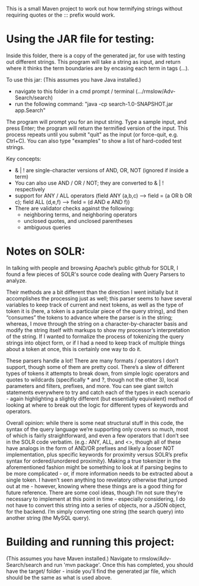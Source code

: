 This is a small Maven project to work out how termifying strings without requiring quotes or the ::: prefix would work.

Using the JAR file for testing:
====================================
Inside this folder, there is a copy of the generated jar, for use with testing out different strings. This program will take a string as input, and return where it thinks the term boundaries are by encasing each term in tags (<term>...</term>).

To use this jar:
(This assumes you have Java installed.)
- navigate to this folder in a cmd prompt / terminal (.../rmslow/Adv-Search/search)
- run the following command: "java -cp search-1.0-SNAPSHOT.jar app.Search"

The program will prompt you for an input string. Type a sample input, and press Enter; the program will return the termified version of the input. 
This process repeats until you submit "quit" as the input (or force-quit, e.g. Ctrl+C). You can also type "examples" to show a list of hard-coded test strings.

Key concepts:
- & | ! are single-character versions of AND, OR, NOT (ignored if inside a term)
- You can also use AND / OR / NOT; they are converted to & | ! respectively
- support for ANY / ALL operators (field ANY (a,b,c) --> field = (a OR b OR c); field ALL (d,e,f) --> field = (d AND e AND f))
- There are validator checks against the following:
    - neighboring terms, and neighboring operators
    - unclosed quotes, and unclosed parentheses
    - ambiguous queries

Notes on SOLR: 
====================================
In talking with people and browsing Apache’s public github for SOLR, I found a few pieces of SOLR's source code dealing with Query Parsers to analyze.

Their methods are a bit different than the direction I went initially but it accomplishes the processing just as well; this parser seems to have several variables to keep track of current and next tokens, as well as the type of token it is (here, a token is a particular piece of the query string), and then “consumes” the tokens to advance where the parser is in the string; whereas, I move through the string on a character-by-character basis and modify the string itself with markups to show my processor’s interpretation of the string. If I wanted to formalize the process of tokenizing the query strings into object form, or if I had a need to keep track of multiple things about a token at once, this is certainly one way to do it.

These parsers handle a lot! There are many formats / operators I don’t support, though some of them are pretty cool. There’s a slew of different types of tokens it attempts to break down, from simple logic operators and quotes to wildcards (specifically * and ?, though not the other 3), local parameters and filters, prefixes, and more. You can see giant switch statements everywhere to try and catch each of the types in each scenario - again highlighting a slightly different (but essentially equivalent) method of looking at where to break out the logic for different types of keywords and operators.

Overall opinion: while there is some neat structural stuff in this code, the syntax of the query language we’re supporting only covers so much, most of which is fairly straightforward, and even a few operators that I don’t see in the SOLR code verbatim. (e.g.: ANY, ALL, and <>, though all of these have analogs in the form of AND/OR prefixes and likely a looser NOT implementation, plus specific keywords for proximity versus SOLR’s prefix syntax for ordered/unordered proximity). Making a true tokenizer in the aforementioned fashion might be something to look at if parsing begins to be more complicated - or, if more information needs to be extracted about a single token. I haven’t seen anything too revelatory otherwise that jumped out at me - however, knowing where these things are is a good thing for future reference. There are some cool ideas, though I’m not sure they’re necessary to implement at this point in time - especially considering, I do not have to convert this string into a series of objects, nor a JSON object, for the backend. I’m simply converting one string (the search query) into another string (the MySQL query).

Building and running this project:
====================================
(This assumes you have Maven installed.)
Navigate to rmslow/Adv-Search/search and run 'mvn package'.
Once this has completed, you should have the target/ folder - inside you'll find the generated jar file, which should be the same as what is used above.
